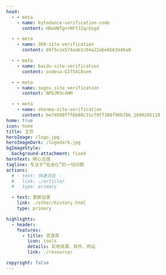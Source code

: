 ```yaml
---
head:
  - - meta
    - name: bytedance-verification-code
      content: HOoUWTgn+NFfJ2q/Eegd

  - - meta
    - name: 360-site-verification
      content: 89f5cce574aab1c04a22abe6b63e46a0

  - - meta
    - name: baidu-site-verification
      content: codeva-GIfS4i8sem

  - - meta
    - name: sogou_site_verification
      content: NPbJM3cdHM

  - - meta
    - name: shenma-site-verification
      content: be74990fff6b88c31cf0ff306f96b7bb_1699265119
home: true
icon: home
title: 主页
heroImage: /logo.jpg
heroImageDark: /logodark.jpg
bgImageStyle:
  background-attachment: fixed
heroText: 明心见信
tagline: 专注于“社会化”的一切问题
actions:
  # - text: 快速浏览 💡
  #   link: ./article/
  #   type: primary

  - text: 更新记录
    link: ./other/history.html
    type: primary

highlights:
  - header:
    features:
      - title: 资源库
        icon: tools
        details: 实用资源、软件、网站
        link: ./resource/

copyright: false
---
```

